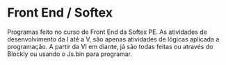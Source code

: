 # Front End / Softex
Programas feito no curso de Front End da Softex PE. 
As atividades de desenvolvimento da I até a V, são apenas atividades de lógicas aplicada a programação.
A partir da VI em diante, já são todas feitas ou através do Blockly ou usando o Js.bin para programar.
